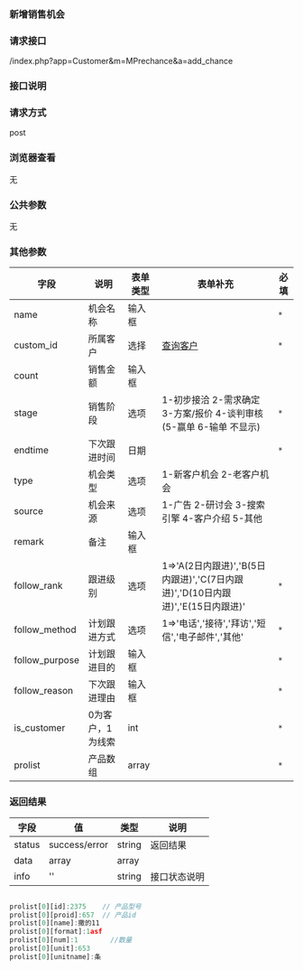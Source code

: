 ### **新增销售机会**

### **请求接口**
/index.php?app=Customer&m=MPrechance&a=add_chance

### **接口说明**

### **请求方式**
post

### **浏览器查看**
无

### **公共参数** 
无

### **其他参数**
|字段       |说明            |表单类型|表单补充    |必填           |
| --------- |--------      |--------|------- |--------       |
|name      |机会名称   |输入框 | | `*`         |
|custom_id |所属客户 |选择 |[查询客户](http://192.168.1.240/ranmufei/apps/wikis/pre_custom_search_like) | `*` |
|count     |销售金额 |输入框 |||
|stage     |销售阶段 |选项 | 1-初步接洽 2-需求确定 3-方案/报价 4-谈判审核 (5-赢单 6-输单 不显示) | `*` |
|endtime   |下次跟进时间|日期 | | `*`    |
|type      |机会类型 |选项 | 1-新客户机会 2-老客户机会 ||
|source    |机会来源 |选项 | 1-广告 2-研讨会 3-搜索引擎 4-客户介绍 5-其他 | |
|remark    |备注     |输入框| | |
|follow_rank|跟进级别|选项 |1=>'A(2日内跟进)','B(5日内跟进)','C(7日内跟进)','D(10日内跟进)','E(15日内跟进)' |  `*`   |
|follow_method|计划跟进方式|选项 | 1=>'电话','接待','拜访','短信','电子邮件','其他' | `*`    |
|follow_purpose|计划跟进目的|输入框| |  `*`   |
|follow_reason|下次跟进理由|输入框| | `*`    |
|is_customer| 0为客户，1为线索|int || `*`|
|prolist| 产品数组|array || `*`|

### **返回结果**
|字段       |值             |类型    |说明           |
| --------- |--------      |--------|--------       |
|status     |success/error |string |返回结果         |
|data       |array         |array  | |
|info       | '' | string | 接口状态说明  |

``` javascript

prolist[0][id]:2375    // 产品型号
prolist[0][proid]:657  // 产品id
prolist[0][name]:撒的11
prolist[0][format]:1asf
prolist[0][num]:1        //数量
prolist[0][unit]:653
prolist[0][unitname]:条


